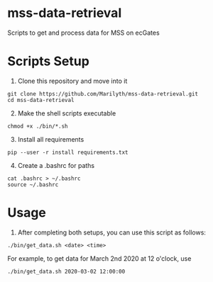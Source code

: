 # mss-data-retrieval
Scripts to get and process data for MSS on ecGates

# Scripts Setup
1. Clone this repository and move into it
```
git clone https://github.com/Marilyth/mss-data-retrieval.git
cd mss-data-retrieval
```
2. Make the shell scripts executable
```
chmod +x ./bin/*.sh
```
3. Install all requirements
```
pip --user -r install requirements.txt
```
4. Create a .bashrc for paths
```
cat .bashrc > ~/.bashrc
source ~/.bashrc
```

# Usage
1. After completing both setups, you can use this script as follows:
```
./bin/get_data.sh <date> <time>
```
For example, to get data for March 2nd 2020 at 12 o'clock, use
```
./bin/get_data.sh 2020-03-02 12:00:00
```
